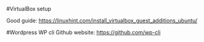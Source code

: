 #VirtualBox setup


Good guide:
https://linuxhint.com/install_virtualbox_guest_additions_ubuntu/

#Wordpress WP cli 
Github website: https://github.com/wp-cli

